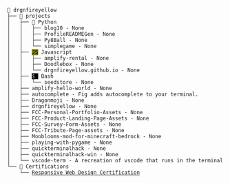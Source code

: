 <!DOCTYPE html>
<head>
<meta charset="UTF-8">

</head>
<html>
<body>
    <code>
        <pre style="font-family:Menlo,'DejaVu Sans Mono',consolas,'Courier New',monospace">👤 drgnfireyellow
├── 📁 projects
│   ├── 🐍 Python
│   │   ├── blog10 - None
│   │   ├── ProfileREADMEGen - None
│   │   ├── Py8Ball - None
│   │   └── simplegame - None
│   ├── <span style="color: #000000; text-decoration-color: #000000; background-color: #808000">JS</span> Javascript
│   │   ├── amplify-rental - None
│   │   ├── Doodlebox - None
│   │   └── drgnfireyellow.github.io - None
│   ├── <span style="color: #c0c0c0; text-decoration-color: #c0c0c0; background-color: #000000">$</span><span style="color: #008000; text-decoration-color: #008000; background-color: #000000">_</span> Bash
│   │   └── seedstore - None
│   ├── amplify-hello-world - None
│   ├── autocomplete - Fig adds autocomplete to your terminal.
│   ├── Dragonmoji - None
│   ├── drgnfireyellow - None
│   ├── FCC-Personal-Portfolio-Assets - None
│   ├── FCC-Product-Landing-Page-Assets - None
│   ├── FCC-Survey-Form-Assets - None
│   ├── FCC-Tribute-Page-assets - None
│   ├── Mooblooms-mod-for-minecraft-bedrock - None
│   ├── playing-with-pygame - None
│   ├── quickterminalhack - None
│   ├── quickterminalhack-win - None
│   └── vscode-term - A recreation of vscode that runs in the terminal as a TUI.
└── 📜 Certifications
    └── <a href="https://www.freecodecamp.org/certification/drgnfireyellow/responsive-web-design">Responsive Web Design Certification</a>
</pre>
    </code>
</body>
</html>
